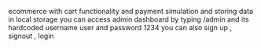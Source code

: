 ecommerce with cart functionality and payment simulation and storing data in local storage
you can access admin dashboard by typing /admin and its hardcoded username user and password 1234
you can also sign up , signout , login

